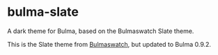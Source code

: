 # bulma-slate

A dark theme for Bulma, based on the Bulmaswatch Slate theme.

This is the Slate theme from [Bulmaswatch](https://github.com/jenil/bulmaswatch), but updated to Bulma 0.9.2.

